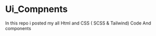# Ui_Compnents

In this repo i posted my all Html and CSS ( SCSS &amp; Tailwind) Code 
And components 


















